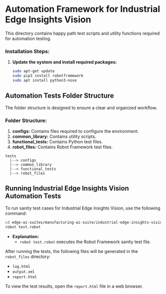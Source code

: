 # Automation Framework for Industrial Edge Insights Vision

This directory contains happy path test scripts and utility functions required for automation testing.

### Installation Steps:

1. **Update the system and install required packages:**

    ```sh
    sudo apt-get update
    sudo pip3 install robotframework
    sudo apt install python3-nose
    ```

## Automation Tests Folder Structure

The folder structure is designed to ensure a clear and organized workflow.

### Folder Structure:

1. **configs:** Contains files required to configure the environment.
2. **common_library:** Contains utility scripts.
3. **functional_tests:** Contains Python test files.
4. **robot_files:** Contains Robot Framework test files.

```
tests 
  |--> configs 
  |--> common_library
  |--> functional_tests
  |--> robot_files
```

## Running Industrial Edge Insights Vision Automation Tests

To run sanity test cases for Industrial Edge Insights Vision, use the following command:

```sh
cd edge-ai-suites/manufacturing-ai-suite/industrial-edge-insights-vision/tests/robot_files
robot test.robot
```

- **Explanation:**
  - `robot test.robot` executes the Robot Framework sanity test file.

After running the tests, the following files will be generated in the `robot_files` directory:
- `log.html`
- `output.xml`
- `report.html`

To view the test results, open the `report.html` file in a web browser.
